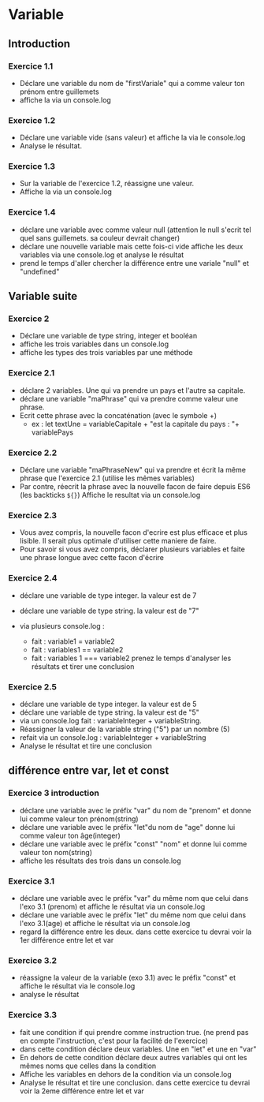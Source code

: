 # Variable 

## Introduction
### Exercice 1.1  
- Déclare une variable du nom de "firstVariale" qui a comme valeur ton prénom entre guillemets 
- affiche la via un console.log

### Exercice 1.2 
- Déclare une variable vide (sans valeur) et affiche la via le console.log
- Analyse le résultat. 

### Exercice 1.3
- Sur la variable de l'exercice 1.2, réassigne une valeur.
- Affiche la via un console.log

### Exercice 1.4
- déclare une variable avec comme valeur null (attention le null s'ecrit tel quel sans guillemets. sa couleur devrait changer)
- déclare une nouvelle variable mais cette fois-ci vide
affiche les deux variables via une console.log et analyse le résultat
- prend le temps d'aller chercher la différence entre une variale "null" et "undefined"  

## Variable suite
### Exercice 2 
- Déclare  une variable de type string, integer et booléan
- affiche les trois variables dans un console.log
- affiche les types des trois variables par une méthode

### Exercice 2.1
- déclare 2 variables. Une qui va prendre un pays et l'autre sa capitale.
- déclare une variable "maPhrase" qui va prendre comme valeur une phrase. 
- Ecrit cette phrase avec la concaténation (avec le symbole +)
    - ex : let textUne = variableCapitale + "est la capitale du pays : "+ variablePays

### Exercice 2.2
- Déclare une variable "maPhraseNew" qui va prendre et écrit la même phrase que l'exercice 2.1 (utilise les mêmes variables)
- Par contre, réecrit la phrase avec la nouvelle facon de faire depuis ES6 (les backticks `${}`)
Affiche le resultat via un console.log

### Exercice 2.3
- Vous avez compris, la nouvelle facon d'ecrire est plus efficace et plus lisible. Il serait plus optimale d'utiliser cette maniere de faire. 
- Pour savoir si vous avez compris, déclarer plusieurs variables et faite une phrase longue avec cette facon d'écrire

### Exercice 2.4
- déclare une variable de type integer. la valeur est de 7
- déclare une variable de type string. la valeur est de "7"

- via plusieurs console.log : 
    - fait : variable1 = variable2
    - fait : variables1 == variable2
    - fait : variables 1 === variable2
prenez le temps d'analyser les résultats et tirer une conclusion 

### Exercice 2.5
- déclare une variable de type integer. la valeur est de 5
- déclare une variable de type string. la valeur est de "5"
- via un console.log fait : variableInteger + variableString. 
- Réassigner la valeur de la variable string ("5") par un nombre (5)
- refait via un console.log : variableInteger + variableString
- Analyse le résultat et tire une conclusion
    

## différence entre var, let et const
### Exercice 3 introduction
- déclare une variable avec le préfix "var" du nom de "prenom" et donne lui comme valeur ton prénom(string)
- déclare une variable avec le préfix "let"du nom de "age" donne lui comme valeur ton âge(integer)
- déclare une variable avec le préfix "const" "nom" et donne lui comme valeur ton nom(string)
- affiche les résultats des trois dans un console.log

### Exercice 3.1 
- déclare une variable avec le préfix "var" du même nom que celui dans l'exo 3.1 (prenom) et affiche le résultat via un console.log 
- déclare une variable avec le préfix "let" du même nom que celui dans l'exo 3.1(age) et affiche le résultat via un console.log
- regard la différence entre les deux. dans cette exercice tu devrai voir la 1er différence entre let et var

### Exercice 3.2
- réassigne la valeur de la variable (exo 3.1) avec le préfix "const" et affiche le résultat via le console.log
- analyse le résultat

### Exercice 3.3
- fait une condition if qui prendre comme instruction true. (ne prend pas en compte l'instruction, c'est pour la facilité de l'exercice)
- dans cette condition déclare deux variables. Une en "let" et une en "var"
- En dehors de cette condition déclare deux autres variables qui ont les mêmes noms que celles dans la condition
- Affiche les variables en dehors de la condition via un console.log
- Analyse le résultat et tire une conclusion. dans cette exercice tu devrai voir la 2eme différence entre let et var


